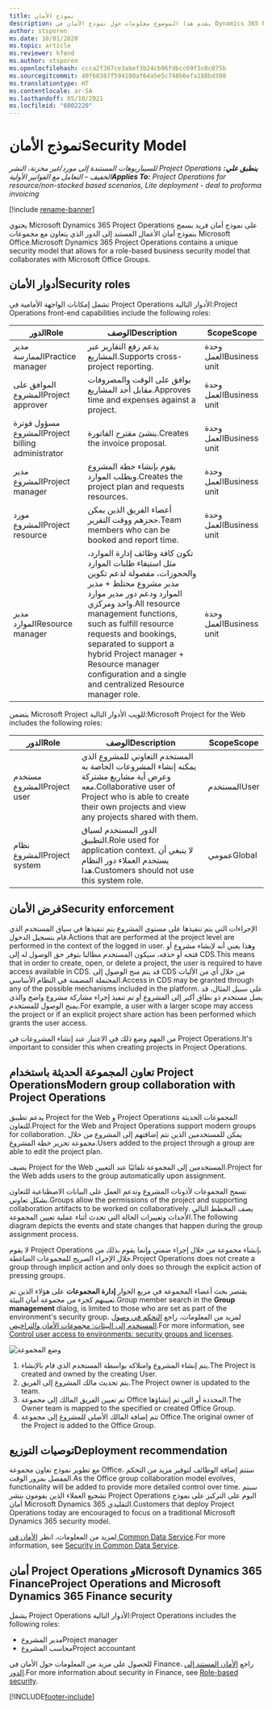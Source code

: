 ```yaml
---
title: نموذج الأمان
description: يقدم هذا الموضوع معلومات حول نموذج الأمان في Dynamics 365 Project Operations.
author: stsporen
ms.date: 10/01/2020
ms.topic: article
ms.reviewer: kfend
ms.author: stsporen
ms.openlocfilehash: ccca2f387ce3abef3b24cb96fdbcc69f3c0c075b
ms.sourcegitcommit: 40f68387f594180af64a5e5c748b6efa188bd300
ms.translationtype: HT
ms.contentlocale: ar-SA
ms.lasthandoff: 05/10/2021
ms.locfileid: "6002220"
---
```

# <a name="security-model"></a><span data-ttu-id="ef81e-103">نموذج الأمان</span><span class="sxs-lookup"><span data-stu-id="ef81e-103">Security Model</span></span>

<span data-ttu-id="ef81e-104">_**ينطبق علي:** ‏‫Project Operations للسيناريوهات المستندة إلى مورد/غير مخزنة‬، ‏‫النشر الخفيف – التعامل مع الفواتير الأولية‬_</span><span class="sxs-lookup"><span data-stu-id="ef81e-104">_**Applies To:** Project Operations for resource/non-stocked based scenarios, Lite deployment - deal to proforma invoicing_</span></span>

[!include [rename-banner](~/includes/cc-data-platform-banner.md)]

<span data-ttu-id="ef81e-105">يحتوي Microsoft Dynamics 365 Project Operations على نموذج أمان فريد يسمح بنموذج أمان الأعمال المستند إلى الدور الذي يتعاون مع مجموعات Microsoft Office.</span><span class="sxs-lookup"><span data-stu-id="ef81e-105">Microsoft Dynamics 365 Project Operations contains a unique security model that allows for a role-based business security model that collaborates with Microsoft Office Groups.</span></span> 


## <a name="security-roles"></a><span data-ttu-id="ef81e-106">أدوار الأمان</span><span class="sxs-lookup"><span data-stu-id="ef81e-106">Security roles</span></span>
<span data-ttu-id="ef81e-107">تشمل إمكانات الواجهة الأمامية في Project Operations الأدوار التالية:</span><span class="sxs-lookup"><span data-stu-id="ef81e-107">Project Operations front-end capabilities include the following roles:</span></span>

| <span data-ttu-id="ef81e-108">الدور</span><span class="sxs-lookup"><span data-stu-id="ef81e-108">Role</span></span>                          | <span data-ttu-id="ef81e-109">‏‏الوصف</span><span class="sxs-lookup"><span data-stu-id="ef81e-109">Description</span></span>                                                                                                                                                                 | <span data-ttu-id="ef81e-110">Scope</span><span class="sxs-lookup"><span data-stu-id="ef81e-110">Scope</span></span> |
|-------------------------------|-----------------------------------------------------------------------------------------------------------------------------------------------------------------------------|------|
| <span data-ttu-id="ef81e-111">مدير الممارسة</span><span class="sxs-lookup"><span data-stu-id="ef81e-111">Practice manager</span></span>              | <span data-ttu-id="ef81e-112">يدعم رفع التقارير عبر المشاريع.</span><span class="sxs-lookup"><span data-stu-id="ef81e-112">Supports cross-project reporting.</span></span>                                                                                                            | <span data-ttu-id="ef81e-113">وحدة العمل</span><span class="sxs-lookup"><span data-stu-id="ef81e-113">Business unit</span></span>              |
| <span data-ttu-id="ef81e-114">الموافق على المشروع</span><span class="sxs-lookup"><span data-stu-id="ef81e-114">Project approver</span></span>              | <span data-ttu-id="ef81e-115">يوافق على الوقت والمصروفات مقابل أحد المشاريع.</span><span class="sxs-lookup"><span data-stu-id="ef81e-115">Approves time and expenses against a project.</span></span>                                                                                                                              | <span data-ttu-id="ef81e-116">وحدة العمل</span><span class="sxs-lookup"><span data-stu-id="ef81e-116">Business unit</span></span> |
| <span data-ttu-id="ef81e-117">مسؤول فوترة المشروع</span><span class="sxs-lookup"><span data-stu-id="ef81e-117">Project billing administrator</span></span> | <span data-ttu-id="ef81e-118">ينشئ مقترح الفاتورة.</span><span class="sxs-lookup"><span data-stu-id="ef81e-118">Creates the invoice proposal.</span></span>                                                                                                                                                 | <span data-ttu-id="ef81e-119">وحدة العمل</span><span class="sxs-lookup"><span data-stu-id="ef81e-119">Business unit</span></span> |
| <span data-ttu-id="ef81e-120">مدير المشروع</span><span class="sxs-lookup"><span data-stu-id="ef81e-120">Project manager</span></span>               | <span data-ttu-id="ef81e-121">يقوم بإنشاء خطة المشروع ويطلب الموارد.</span><span class="sxs-lookup"><span data-stu-id="ef81e-121">Creates the project plan and requests resources.</span></span>                                                                                                                              | <span data-ttu-id="ef81e-122">وحدة العمل</span><span class="sxs-lookup"><span data-stu-id="ef81e-122">Business unit</span></span> |
| <span data-ttu-id="ef81e-123">مورد المشروع</span><span class="sxs-lookup"><span data-stu-id="ef81e-123">Project resource</span></span>              | <span data-ttu-id="ef81e-124">أعضاء الفريق الذين يمكن حجزهم ووقت التقرير.</span><span class="sxs-lookup"><span data-stu-id="ef81e-124">Team members who can be booked and report time.</span></span>                                                                                                          | <span data-ttu-id="ef81e-125">وحدة العمل</span><span class="sxs-lookup"><span data-stu-id="ef81e-125">Business unit</span></span>|
| <span data-ttu-id="ef81e-126">مدير الموارد</span><span class="sxs-lookup"><span data-stu-id="ef81e-126">Resource manager</span></span>              | <span data-ttu-id="ef81e-127">تكون كافة وظائف إدارة الموارد، مثل استيفاء طلبات الموارد والحجوزات، مفصولة لدعم تكوين مدير مشروع مختلط + مدير الموارد ودعم دور مدير موارد واحد ومركزي.</span><span class="sxs-lookup"><span data-stu-id="ef81e-127">All resource management functions, such as fulfill resource requests and bookings, separated to support a hybrid Project manager + Resource manager configuration and a single and centralized Resource manager role.</span></span> | <span data-ttu-id="ef81e-128">وحدة العمل</span><span class="sxs-lookup"><span data-stu-id="ef81e-128">Business unit</span></span> |


<span data-ttu-id="ef81e-129">يتضمن Microsoft Project للويب الأدوار التالية:</span><span class="sxs-lookup"><span data-stu-id="ef81e-129">Microsoft Project for the Web includes the following roles:</span></span>

| <span data-ttu-id="ef81e-130">الدور</span><span class="sxs-lookup"><span data-stu-id="ef81e-130">Role</span></span>           | <span data-ttu-id="ef81e-131">‏‏الوصف</span><span class="sxs-lookup"><span data-stu-id="ef81e-131">Description</span></span>                                                                                                        | <span data-ttu-id="ef81e-132">Scope</span><span class="sxs-lookup"><span data-stu-id="ef81e-132">Scope</span></span>  |
|----------------|--------------------------------------------------------------------------------------------------------------------|--------|
| <span data-ttu-id="ef81e-133">مستخدم المشروع</span><span class="sxs-lookup"><span data-stu-id="ef81e-133">Project user</span></span>   | <span data-ttu-id="ef81e-134">المستخدم التعاوني للمشروع الذي يمكنه إنشاء المشروعات الخاصة به وعرض أية مشاريع مشتركة معه.</span><span class="sxs-lookup"><span data-stu-id="ef81e-134">Collaborative user of Project   who is able to create their own projects and view any projects shared with   them.</span></span> | <span data-ttu-id="ef81e-135">المستخدم</span><span class="sxs-lookup"><span data-stu-id="ef81e-135">User</span></span>   |
| <span data-ttu-id="ef81e-136">نظام المشروع</span><span class="sxs-lookup"><span data-stu-id="ef81e-136">Project system</span></span> | <span data-ttu-id="ef81e-137">الدور المستخدم لسياق التطبيق.</span><span class="sxs-lookup"><span data-stu-id="ef81e-137">Role used for application   context.</span></span> <span data-ttu-id="ef81e-138">لا ينبغي أن يستخدم العملاء دور النظام هذا.</span><span class="sxs-lookup"><span data-stu-id="ef81e-138">Customers should not use this system role.</span></span>                                    | <span data-ttu-id="ef81e-139">عمومي</span><span class="sxs-lookup"><span data-stu-id="ef81e-139">Global</span></span> |

## <a name="security-enforcement"></a><span data-ttu-id="ef81e-140">فرض الأمان</span><span class="sxs-lookup"><span data-stu-id="ef81e-140">Security enforcement</span></span>
<span data-ttu-id="ef81e-141">الإجراءات التي يتم تنفيذها على مستوي المشروع يتم تنفيذها في سياق المستخدم الذي قام بتسجيل الدخول.</span><span class="sxs-lookup"><span data-stu-id="ef81e-141">Actions that are performed at the project level are performed in the context of the logged in user.</span></span> <span data-ttu-id="ef81e-142">وهذا يعني أنه لإنشاء مشروع أو فتحه أو حذفه، سيكون المستخدم مطالبا بتوفر حق الوصول له إلى CDS.</span><span class="sxs-lookup"><span data-stu-id="ef81e-142">This means that in order to create, open, or delete a project, the user is required to have access available in CDS.</span></span> <span data-ttu-id="ef81e-143">قد يتم منح الوصول إلى CDS من خلال أي من الأليات المحتملة المضمنة في النظام الأساسي.</span><span class="sxs-lookup"><span data-stu-id="ef81e-143">Access in CDS may be granted through any of the possible mechanisms included in the platform.</span></span> <span data-ttu-id="ef81e-144">على سبيل المثال، قد يصل مستخدم ذو نطاق أكبر إلى المشروع أو تم تنفيذ إجراء مشاركة مشروع واضح والذي يمنح الوصول للمستخدم.</span><span class="sxs-lookup"><span data-stu-id="ef81e-144">For example, a user with a larger scope may access the project or if an explicit project share action has been performed which grants the user access.</span></span>

<span data-ttu-id="ef81e-145">من المهم وضع ذلك في الاعتبار عند إنشاء المشروعات في Project Operations.</span><span class="sxs-lookup"><span data-stu-id="ef81e-145">It's important to consider this when creating projects in Project Operations.</span></span>

## <a name="modern-group-collaboration-with-project-operations"></a><span data-ttu-id="ef81e-146">تعاون المجموعة الحديثة باستخدام Project Operations</span><span class="sxs-lookup"><span data-stu-id="ef81e-146">Modern group collaboration with Project Operations</span></span>
<span data-ttu-id="ef81e-147">يدعم تطبيق Project for the Web و Project Operations المجموعات الحديثة للتعاون.</span><span class="sxs-lookup"><span data-stu-id="ef81e-147">Project for the Web and Project Operations support modern groups for collaboration.</span></span> <span data-ttu-id="ef81e-148">يمكن للمستخدمين الذين تتم إضافتهم إلى المشروع من خلال مجموعة تحرير خطة المشروع.</span><span class="sxs-lookup"><span data-stu-id="ef81e-148">Users added to the project through a group are able to edit the project plan.</span></span>

<span data-ttu-id="ef81e-149">يضيف Project for the Web المستخدمين إلى المجموعة تلقائيًا عند التعيين.</span><span class="sxs-lookup"><span data-stu-id="ef81e-149">Project for the Web adds users to the group automatically upon assignment.</span></span>

<span data-ttu-id="ef81e-150">تسمح المجموعات لأذونات المشروع وتدعم العمل على البيانات الاصطناعية للتعاون بشكل تعاوني.</span><span class="sxs-lookup"><span data-stu-id="ef81e-150">Groups allow the permissions of the project and supporting collaboration artifacts to be worked on collaboratively.</span></span> <span data-ttu-id="ef81e-151">يصف المخطط التالي الأحداث وتغييرات الحالة التي تحدث أثناء عملية تعيين المجموعة.</span><span class="sxs-lookup"><span data-stu-id="ef81e-151">The following diagram depicts the events and state changes that happen during the group assignment process.</span></span>

<span data-ttu-id="ef81e-152">لا يقوم Project Operations بإنشاء مجموعة من خلال إجراء ضمني وإنما يقوم بذلك من خلال الإجراء الصريح للمجموعات الضاغطة.</span><span class="sxs-lookup"><span data-stu-id="ef81e-152">Project Operations does not create a group through implicit action and only does so through the explicit action of pressing groups.</span></span>

<span data-ttu-id="ef81e-153">يقتصر بحث أعضاء المجموعة في مربع الحوار **إدارة المجموعات** على هؤلاء الذين تم تعيينهم كجزء من مجموعة أمان البيئة.</span><span class="sxs-lookup"><span data-stu-id="ef81e-153">Group member search in the **Group management** dialog, is limited to those who are set as part of the environment's security group.</span></span> <span data-ttu-id="ef81e-154">لمزيد من المعلومات، راجع [التحكم في وصول المستخدم إلى البيئات: مجموعات الأمان والتراخيص](/power-platform/admin/control-user-access).</span><span class="sxs-lookup"><span data-stu-id="ef81e-154">For more information, see [Control user access to environments: security groups and licenses](/power-platform/admin/control-user-access).</span></span>

![وضع المجموعة](./media/groupsmode.png)

1. <span data-ttu-id="ef81e-156">يتم إنشاء المشروع وامتلاكه بواسطة المستخدم الذي قام بالإنشاء.</span><span class="sxs-lookup"><span data-stu-id="ef81e-156">The Project is created and owned by the creating User.</span></span>
2. <span data-ttu-id="ef81e-157">يتم تحديث مالك المشروع إلى الفريق.</span><span class="sxs-lookup"><span data-stu-id="ef81e-157">The Project owner is updated to the team.</span></span>
3. <span data-ttu-id="ef81e-158">تم تعيين الفريق المالك إلى مجموعة Office المحددة أو التي تم إنشاؤها.</span><span class="sxs-lookup"><span data-stu-id="ef81e-158">The Owner team is mapped to the specified or created Office Group.</span></span>
4. <span data-ttu-id="ef81e-159">تتم إضافة المالك الأصلي للمشروع إلى مجموعة Office.</span><span class="sxs-lookup"><span data-stu-id="ef81e-159">The original owner of the Project is added to the Office Group.</span></span>

## <a name="deployment-recommendation"></a><span data-ttu-id="ef81e-160">توصيات التوزيع</span><span class="sxs-lookup"><span data-stu-id="ef81e-160">Deployment recommendation</span></span>
<span data-ttu-id="ef81e-161">مع تطوير نموذج تعاون مجموعة Office، ستتم إضافة الوظائف لتوفير مزيد من التحكم المفصل بمرور الوقت.</span><span class="sxs-lookup"><span data-stu-id="ef81e-161">As the Office group collaboration model evolves, functionality will be added to provide more detailed control over time.</span></span> <span data-ttu-id="ef81e-162">سيتم تشجيع العملاء الذين يقومون بنشر Project Operations اليوم على التركيز على نموذج أمان Microsoft Dynamics 365 التقليدي.</span><span class="sxs-lookup"><span data-stu-id="ef81e-162">Customers that deploy Project Operations today are encouraged to focus on a traditional Microsoft Dynamics 365 security model.</span></span>

<span data-ttu-id="ef81e-163">لمزيد من المعلومات، انظر [الأمان في Common Data Service](/power-platform/admin/wp-security).</span><span class="sxs-lookup"><span data-stu-id="ef81e-163">For more information, see [Security in Common Data Service](/power-platform/admin/wp-security).</span></span>

## <a name="project-operations-and-microsoft-dynamics-365-finance-security"></a><span data-ttu-id="ef81e-164">أمان Project Operations وMicrosoft Dynamics 365 Finance</span><span class="sxs-lookup"><span data-stu-id="ef81e-164">Project Operations and Microsoft Dynamics 365 Finance security</span></span>
<span data-ttu-id="ef81e-165">يشمل Project Operations الأدوار التالية:</span><span class="sxs-lookup"><span data-stu-id="ef81e-165">Project Operations includes the following roles:</span></span>

- <span data-ttu-id="ef81e-166">مدير المشروع</span><span class="sxs-lookup"><span data-stu-id="ef81e-166">Project manager</span></span>
- <span data-ttu-id="ef81e-167">محاسب المشروع</span><span class="sxs-lookup"><span data-stu-id="ef81e-167">Project accountant</span></span>

<span data-ttu-id="ef81e-168">للحصول على مزيد من المعلومات حول الأمان في Finance، راجع [الأمان المستند إلى الدور](/dynamics365/fin-ops-core/dev-itpro/sysadmin/role-based-security).</span><span class="sxs-lookup"><span data-stu-id="ef81e-168">For more information about security in Finance, see [Role-based security](/dynamics365/fin-ops-core/dev-itpro/sysadmin/role-based-security).</span></span>




[!INCLUDE[footer-include](../includes/footer-banner.md)]